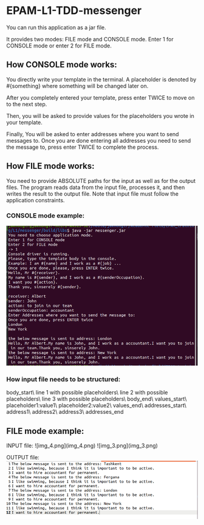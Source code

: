 <h1> EPAM-L1-TDD-messenger</h1>
You can run this application as a jar file.

It provides two modes: FILE mode and CONSOLE mode.
Enter 1 for CONSOLE mode or enter 2 for FILE mode.

<h2>How CONSOLE mode works:</h2>
You directly write your template in the terminal.
A placeholder is denoted by #{something} where
something will be changed later on.

After you completely entered your template, 
press enter TWICE to move on to the next step.

Then, you will be asked to provide values
for the placeholders you wrote in your template.

Finally, You will be asked to enter addresses where 
you want to send messages to. Once you are done
entering all addresses you need to send the message to,
press enter TWICE to complete the process.

<h2>How FILE mode works:</h2>
You need to provide ABSOLUTE paths for the input as well as
for the output files.
The program reads data from the input file, processes it, and 
then writes the result to the output file.
Note that input file must follow the application constraints.

<h3>CONSOLE mode example:</h3>

![img_2.png](img_2.png)


<h3>How input file needs to be structured:</h3>
body_start\
line 1 with possible placeholders\
line 2 with possible placeholders\
line 3 with possible placeholders\
body_end\
values_start\
placeholder1:value1\
placeholder2:value2\
values_end\
addresses_start\
address1\
address2\
address3\
addresses_end

<h2>FILE mode example:</h2>
INPUT file:
![img_4.png](img_4.png)
![img_3.png](img_3.png)

OUTPUT file:
![img_5.png](img_5.png)
